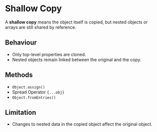 # Shallow Copy

A **shallow copy** means the object itself is copied, but nested objects or arrays are still shared by reference.

## Behaviour

- Only top-level properties are cloned.
- Nested objects remain linked between the original and the copy.

## Methods

- `Object.assign()`         
- Spread Operator `{...obj}`
- `Object.fromEntries()`    

## Limitation
- Changes to nested data in the copied object affect the original object.
